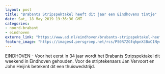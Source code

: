 ```yaml
---
layout: post
title: "Brabants Stripspektakel heeft dit jaar een Eindhovens tintje"
date: Sat, 18 May 2019 19:36:30 GMT
categories: 
- noord-brabant 
- eindhoven 
externe_link: "https://www.ad.nl/eindhoven/brabants-stripspektakel-heeft-dit-jaar-een-eindhovens-tintje~a32ecffa/"
feature_image: "https://images4.persgroep.net/rcs/PS0R7ZGfqhpnX3BxC1Ny4G3MVxY/diocontent/148707374/_fitwidth/400/?appId=21791a8992982cd8da851550a453bd7f&quality=0.7"
---
```


EINDHOVEN - Voor het eerst in 34 jaar wordt het Brabants Stripspektakel dit weekend in Eindhoven gehouden. Voor de striptekenaars Jan Vervoort en John Heijink betekent dit een thuiswedstrijd.
